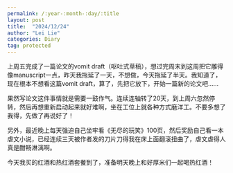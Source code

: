 ```yaml
---
permalink: /:year-:month-:day/:title
layout: post
title:  "2024/12/24"
author: "Lei Lie"
categories: Diary
tag: protected
---
```


上周五完成了一篇论文的vomit draft（呕吐式草稿），想过完周末到这周把它雕得像manuscript一点，昨天我拖延了一天，不想做，今天拖延了半天。我知道了，现在根本不想看这篇vomit draft，算了，先把它放下，开始一篇新的论文吧……

果然写论文这件事情就是需要一鼓作气。连续连轴转了20天，到上周六忽然停转，然后再想重新启动起来就好难啊，坐在工位上就各种方式磨洋工。不要多想了我得，先做了再说好了！

另外，最近晚上每天强迫自己坐牢看《无尽的玩笑》100页，然后奖励自己看一本虐文小说，已经连续三天被作者发的刀片刀得我在床上面翻滚扭曲了，虐文虐得人真是酣畅淋漓啊。

今天我买的红酒和热红酒套餐到了，准备明天晚上和好厚米们一起喝热红酒！
